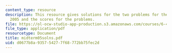 ```yaml
---
content_type: resource
description: This resource gives solutions for the two problems for the midterm exam
  2005 and the scores for the problems.
file: https://ol-ocw-studio-app-production.s3.amazonaws.com/courses/6-451-principles-of-digital-communication-ii-spring-2005/d0677b8a935754277f68772bb75fec2d_midterm05solns.pdf
file_type: application/pdf
resourcetype: Document
title: midterm05solns.pdf
uid: d0677b8a-9357-5427-7f68-772bb75fec2d
---
```

